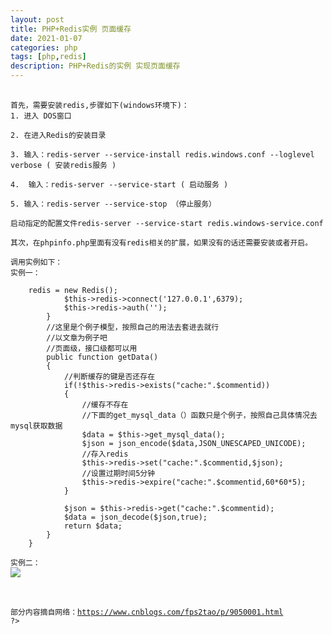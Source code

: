 ```yaml
---
layout: post
title: PHP+Redis实例 页面缓存
date: 2021-01-07
categories: php
tags: [php,redis]
description: PHP+Redis的实例 实现页面缓存
---
```


<pre>
    <code>
首先，需要安装redis,步骤如下(windows环境下)：
1. 进入 DOS窗口

2. 在进入Redis的安装目录

3. 输入：redis-server --service-install redis.windows.conf --loglevel verbose ( 安装redis服务 )

4.  输入：redis-server --service-start ( 启动服务 )

5. 输入：redis-server --service-stop （停止服务）

启动指定的配置文件redis-server --service-start redis.windows-service.conf

其次，在phpinfo.php里面有没有redis相关的扩展，如果没有的话还需要安装或者开启。

调用实例如下：
实例一：

    <?php
    class Test
    {
        public $redis = null;
    
        public function __construct()
        {
            $this->redis = new Redis();
            $this->redis->connect('127.0.0.1',6379);
            $this->redis->auth('');
        }
        //这里是个例子模型，按照自己的用法去套进去就行
        //以文章为例子吧
        //页面级，接口级都可以用
        public function getData()
        {
            //判断缓存的键是否还存在
            if(!$this->redis->exists("cache:".$commentid))
            {
                //缓存不存在
                //下面的get_mysql_data（）函数只是个例子，按照自己具体情况去mysql获取数据
                $data = $this->get_mysql_data();
                $json = json_encode($data,JSON_UNESCAPED_UNICODE);
                //存入redis
                $this->redis->set("cache:".$commentid,$json);
                //设置过期时间5分钟
                $this->redis->expire("cache:".$commentid,60*60*5);
            }
    
            $json = $this->redis->get("cache:".$commentid);
            $data = json_decode($json,true);
            return $data;
        }
    }

实例二：
<table>
    <tr>
        <img src="./../../../../../img/redis.png" />
    </tr>
<table>
部分内容摘自网络：<a href="https://www.cnblogs.com/fps2tao/p/9050001.html">https://www.cnblogs.com/fps2tao/p/9050001.html</a>
?>
    </code>
</pre>